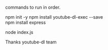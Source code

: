 commands to run in order.

  npm init -y 
  npm install youtube-dl-exec --save  
  npm install express

  node index.js

Thanks youtube-dl team
